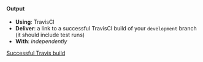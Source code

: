 #### Output
- **Using**: TravisCI
- **Deliver**: a link to a successful TravisCI build of your `development` branch (it should include test runs)
- **With**: *independently*

[Successful Travis build](https://travis-ci.org/andela-pessien/inverted-index/builds/214462312)